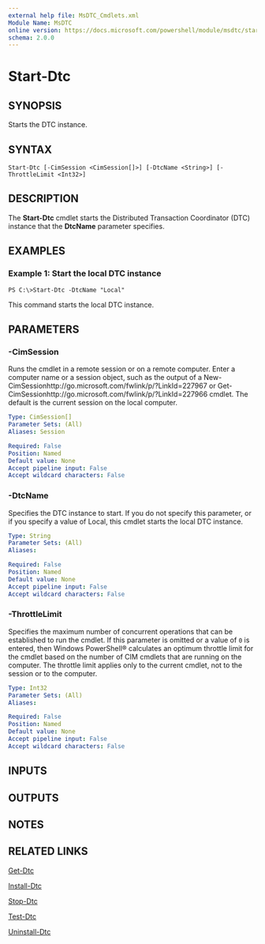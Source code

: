 ```yaml
---
external help file: MsDTC_Cmdlets.xml
Module Name: MsDTC
online version: https://docs.microsoft.com/powershell/module/msdtc/start-dtc?view=windowsserver2012-ps&wt.mc_id=ps-gethelp
schema: 2.0.0
---
```


# Start-Dtc

## SYNOPSIS
Starts the DTC instance.

## SYNTAX

```
Start-Dtc [-CimSession <CimSession[]>] [-DtcName <String>] [-ThrottleLimit <Int32>]
```

## DESCRIPTION
The **Start-Dtc** cmdlet starts the Distributed Transaction Coordinator (DTC) instance that the **DtcName** parameter specifies.

## EXAMPLES

### Example 1: Start the local DTC instance
```
PS C:\>Start-Dtc -DtcName "Local"
```

This command starts the local DTC instance.

## PARAMETERS

### -CimSession
Runs the cmdlet in a remote session or on a remote computer.
Enter a computer name or a session object, such as the output of a New-CimSessionhttp://go.microsoft.com/fwlink/p/?LinkId=227967 or Get-CimSessionhttp://go.microsoft.com/fwlink/p/?LinkId=227966 cmdlet.
The default is the current session on the local computer.

```yaml
Type: CimSession[]
Parameter Sets: (All)
Aliases: Session

Required: False
Position: Named
Default value: None
Accept pipeline input: False
Accept wildcard characters: False
```

### -DtcName
Specifies the DTC instance to start.
If you do not specify this parameter, or if you specify a value of Local, this cmdlet starts the local DTC instance.

```yaml
Type: String
Parameter Sets: (All)
Aliases: 

Required: False
Position: Named
Default value: None
Accept pipeline input: False
Accept wildcard characters: False
```

### -ThrottleLimit
Specifies the maximum number of concurrent operations that can be established to run the cmdlet.
If this parameter is omitted or a value of `0` is entered, then Windows PowerShell® calculates an optimum throttle limit for the cmdlet based on the number of CIM cmdlets that are running on the computer.
The throttle limit applies only to the current cmdlet, not to the session or to the computer.

```yaml
Type: Int32
Parameter Sets: (All)
Aliases: 

Required: False
Position: Named
Default value: None
Accept pipeline input: False
Accept wildcard characters: False
```

## INPUTS

## OUTPUTS

## NOTES

## RELATED LINKS

[Get-Dtc](./Get-Dtc.md)

[Install-Dtc](./Install-Dtc.md)

[Stop-Dtc](./Stop-Dtc.md)

[Test-Dtc](./Test-Dtc.md)

[Uninstall-Dtc](./Uninstall-Dtc.md)

